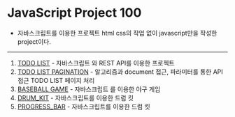 # JavaScript Project 100

- 자바스크립트를 이용한 프로젝트 html css의 작업 없이 javascript만을 작성한 project이다.

<hr/>

1. [TODO LIST](https://github.com/chanooda/javascript_project_100/tree/main/1.%20TODO_LIST) - 자바스크립트 와 REST API를 이용한 프로젝트
2. [TODO LIST PAGINATION](https://github.com/chanooda/javascript_project_100/tree/main/2.%20TODO_LIST_PAGINATION) - 알고리즘과 document 접근, 파라미터를 통한 API 접근 TODO LIST 페이지 처리
3. [BASEBALL GAME](https://github.com/chanooda/javascript_project_100/tree/main/3.%20BASEBALL_GAME) - 자바스크립트 를 이용한 야구 게임
4. [DRUM_KIT](https://github.com/chanooda/javascript_project_100/tree/main/4.%20DRUM_KIT) - 자바스크립트를 이용한 드럼 킷
5. [PROGRESS_BAR](https://github.com/chanooda/javascript_project_100/tree/main/4.%PROGRESS_BAR) - 자바스크립트를 이용한 드럼 킷
